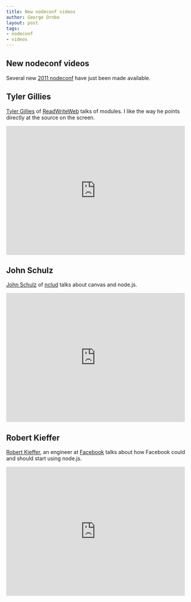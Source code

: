 ```yaml
---
title: New nodeconf videos
author: George Ornbo
layout: post
tags:
- nodeconf
- videos
---
```


## New nodeconf videos

Several new [2011 nodeconf][1] have just been made available.

## Tyler Gillies

[Tyler Gillies][2] of [ReadWriteWeb][3] talks of modules. I like the way he points directly at the source on the screen.

<iframe src="http://blip.tv/play/g_MngtCaPAI.html" width="480" height="346" frameborder="0" allowfullscreen></iframe>

## John Schulz

[John Schulz][4] of [nclud][6] talks about canvas and node.js.

<iframe src="http://blip.tv/play/g_MngtCZTgI.html" width="480" height="346" frameborder="0" allowfullscreen></iframe>

## Robert Kieffer

[Robert Kieffer][5], an engineer at [Facebook][7] talks about how Facebook could and should start using node.js.

<iframe src="http://blip.tv/play/g_MngtCYdgI.html" width="480" height="346" frameborder="0" allowfullscreen></iframe>

[1]: http://2011.nodeconf.com/
[2]: https://github.com/tjgillies
[3]: http://www.readwriteweb.com/
[4]: https://twitter.com/JFSIII
[5]: http://www.broofa.com/
[6]: http://nclud.com/
[7]: http://www.facebook.com/
